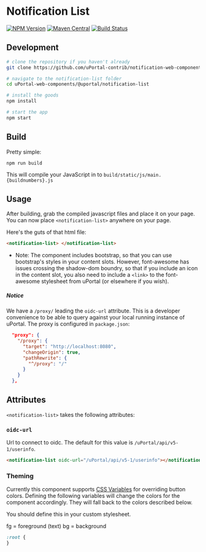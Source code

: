 # Notification List

[![NPM Version](https://img.shields.io/npm/v/@uportal/notification-list.svg)](https://www.npmjs.com/package/@uportal/notification-list)
[![Maven Central](https://maven-badges.herokuapp.com/maven-central/org.webjars.npm/uportal__notification-list/badge.svg)](https://maven-badges.herokuapp.com/maven-central/org.webjars.npm/uportal__notification-list)
[![Build Status](https://travis-ci.org/uPortal-contrib/notification-web-components.svg?branch=master)](https://travis-ci.org/uPortal-contrib/notification-web-components)

## Development

```bash
# clone the repository if you haven't already
git clone https://github.com/uPortal-contrib/notification-web-components

# navigate to the notification-list folder
cd uPortal-web-components/@uportal/notification-list

# install the goods
npm install

# start the app
npm start
```

## Build

Pretty simple:

`npm run build`

This will compile your JavaScript in to `build/static/js/main.{buildnumbers}.js`

## Usage

After building, grab the compiled javascript files and place it on your page.
You can now place `<notification-list>` anywhere on your page.

Here's the guts of that html file:

```html
<notification-list> </notification-list>
```

- Note: The component includes bootstrap, so that you can use bootstrap's styles in your content slots. However, font-awesome has issues crossing the shadow-dom boundry, so that if you include an icon in the content slot, you also need to include a `<link>` to the font-awesome stylesheet from uPortal (or elsewhere if you wish).

##### Notice

We have a `/proxy/` leading the `oidc-url` attribute. This is a developer convenience to be able to query against your local running instance of uPortal. The proxy is configured in `package.json`:

```json
  "proxy": {
    "/proxy": {
      "target": "http://localhost:8080",
      "changeOrigin": true,
      "pathRewrite": {
        "^/proxy": "/"
      }
    }
  },
```

## Attributes

`<notification-list>` takes the following attributes:

### `oidc-url`

Url to connect to oidc. The default for this value is `/uPortal/api/v5-1/userinfo`.

```html
<notification-list oidc-url="/uPortal/api/v5-1/userinfo"></notification-list>
```

### Theming

Currently this component supports [CSS Variables](https://developer.mozilla.org/en-US/docs/Web/CSS/Using_CSS_variables) for overriding button colors. Defining the following variables will change the colors for the component accordingly. They will fall back to the colors described below.

You should define this in your custom stylesheet.

fg = foreground (text)
bg = background

```css
:root {
}
```
